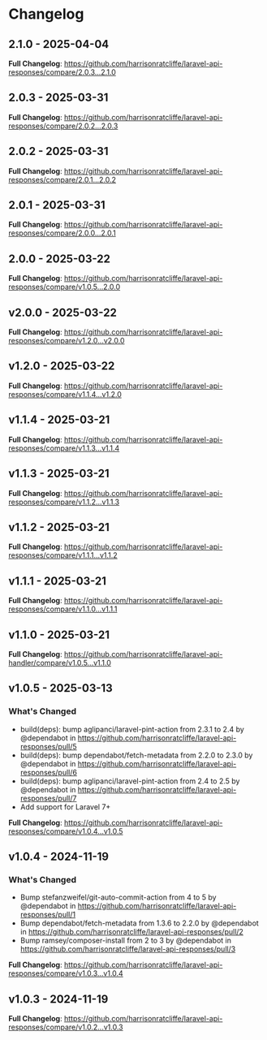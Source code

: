 # Changelog

## 2.1.0 - 2025-04-04

**Full Changelog**: https://github.com/harrisonratcliffe/laravel-api-responses/compare/2.0.3...2.1.0

## 2.0.3 - 2025-03-31

**Full Changelog**: https://github.com/harrisonratcliffe/laravel-api-responses/compare/2.0.2...2.0.3

## 2.0.2 - 2025-03-31

**Full Changelog**: https://github.com/harrisonratcliffe/laravel-api-responses/compare/2.0.1...2.0.2

## 2.0.1 - 2025-03-31

**Full Changelog**: https://github.com/harrisonratcliffe/laravel-api-responses/compare/2.0.0...2.0.1

## 2.0.0 - 2025-03-22

**Full Changelog**: https://github.com/harrisonratcliffe/laravel-api-responses/compare/v1.0.5...2.0.0

## v2.0.0 - 2025-03-22

**Full Changelog**: https://github.com/harrisonratcliffe/laravel-api-responses/compare/v1.2.0...v2.0.0

## v1.2.0 - 2025-03-22

**Full Changelog**: https://github.com/harrisonratcliffe/laravel-api-responses/compare/v1.1.4...v1.2.0

## v1.1.4 - 2025-03-21

**Full Changelog**: https://github.com/harrisonratcliffe/laravel-api-responses/compare/v1.1.3...v1.1.4

## v1.1.3 - 2025-03-21

**Full Changelog**: https://github.com/harrisonratcliffe/laravel-api-responses/compare/v1.1.2...v1.1.3

## v1.1.2 - 2025-03-21

**Full Changelog**: https://github.com/harrisonratcliffe/laravel-api-responses/compare/v1.1.1...v1.1.2

## v1.1.1 - 2025-03-21

**Full Changelog**: https://github.com/harrisonratcliffe/laravel-api-responses/compare/v1.1.0...v1.1.1

## v1.1.0 - 2025-03-21

**Full Changelog**: https://github.com/harrisonratcliffe/laravel-api-handler/compare/v1.0.5...v1.1.0

## v1.0.5 - 2025-03-13

### What's Changed

* build(deps): bump aglipanci/laravel-pint-action from 2.3.1 to 2.4 by @dependabot in https://github.com/harrisonratcliffe/laravel-api-responses/pull/5
* build(deps): bump dependabot/fetch-metadata from 2.2.0 to 2.3.0 by @dependabot in https://github.com/harrisonratcliffe/laravel-api-responses/pull/6
* build(deps): bump aglipanci/laravel-pint-action from 2.4 to 2.5 by @dependabot in https://github.com/harrisonratcliffe/laravel-api-responses/pull/7
* Add support for Laravel 7+

**Full Changelog**: https://github.com/harrisonratcliffe/laravel-api-responses/compare/v1.0.4...v1.0.5

## v1.0.4 - 2024-11-19

### What's Changed

* Bump stefanzweifel/git-auto-commit-action from 4 to 5 by @dependabot in https://github.com/harrisonratcliffe/laravel-api-responses/pull/1
* Bump dependabot/fetch-metadata from 1.3.6 to 2.2.0 by @dependabot in https://github.com/harrisonratcliffe/laravel-api-responses/pull/2
* Bump ramsey/composer-install from 2 to 3 by @dependabot in https://github.com/harrisonratcliffe/laravel-api-responses/pull/3

**Full Changelog**: https://github.com/harrisonratcliffe/laravel-api-responses/compare/v1.0.3...v1.0.4

## v1.0.3 - 2024-11-19

**Full Changelog**: https://github.com/harrisonratcliffe/laravel-api-responses/compare/v1.0.2...v1.0.3
